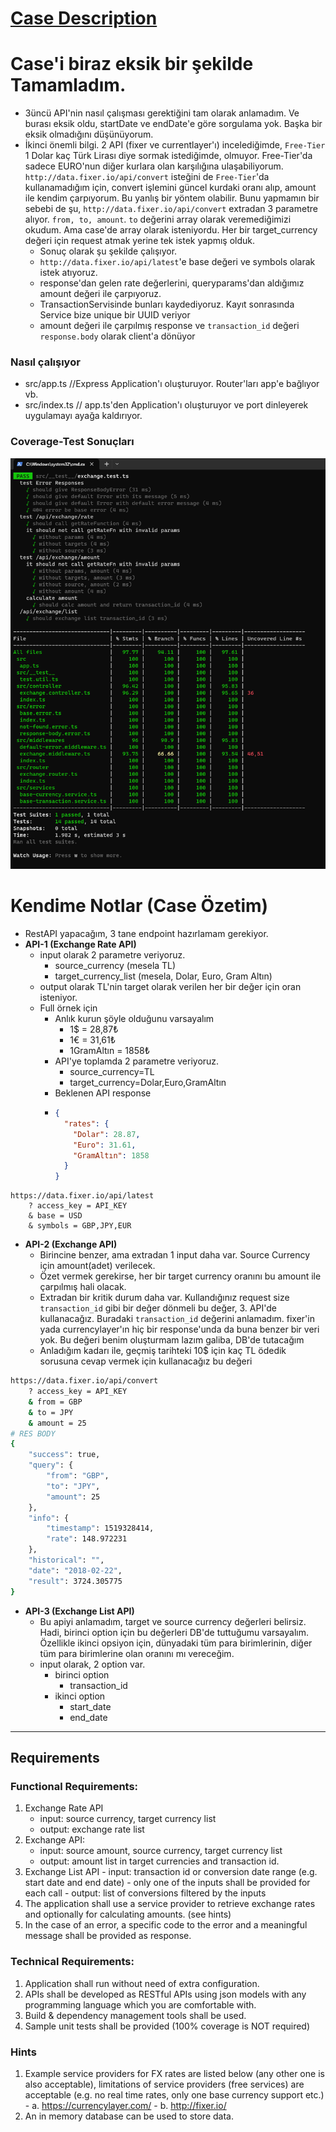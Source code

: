 # [Case Description](./CaseDescription.md)

# Case'i biraz eksik bir şekilde Tamamladım.

- 3üncü API'nin nasıl çalışması gerektiğini tam olarak anlamadım. Ve burası eksik oldu, startDate ve endDate'e göre sorgulama yok. Başka bir eksik olmadığını düşünüyorum.
- İkinci önemli bilgi. 2 API (fixer ve currentlayer'ı) incelediğimde, `Free-Tier` 1 Dolar kaç Türk Lirası diye sormak istediğimde, olmuyor. Free-Tier'da sadece EURO'nun diğer kurlara olan karşılığına ulaşabiliyorum. `http://data.fixer.io/api/convert` isteğini de `Free-Tier`'da kullanamadığım için, convert işlemini güncel kurdaki oranı alıp, amount ile kendim çarpıyorum. Bu yanlış bir yöntem olabilir. Bunu yapmamın bir sebebi de şu, `http://data.fixer.io/api/convert` extradan 3 parametre alıyor. `from, to, amount`. `to` değerini array olarak veremediğimizi okudum. Ama case'de array olarak isteniyordu. Her bir target_currency değeri için request atmak yerine tek istek yapmış olduk.
  - Sonuç olarak şu şekilde çalışıyor.
  - `http://data.fixer.io/api/latest`'e base değeri ve symbols olarak istek atıyoruz.
  - response'dan gelen rate değerlerini, queryparams'dan aldığımız amount değeri ile çarpıyoruz.
  - TransactionServisinde bunları kaydediyoruz. Kayıt sonrasında Service bize unique bir UUID veriyor
  - amount değeri ile çarpılmış response ve `transaction_id` değeri `response.body` olarak client'a dönüyor

### Nasıl çalışıyor

- src/app.ts //Express Application'ı oluşturuyor. Router'ları app'e bağlıyor vb.
- src/index.ts // app.ts'den Application'ı oluşturuyor ve port dinleyerek uygulamayı ayağa kaldırıyor.

### Coverage-Test Sonuçları

![coverage](./assets/coverage_res.png)

# Kendime Notlar (Case Özetim)

- RestAPI yapacağım, 3 tane endpoint hazırlamam gerekiyor.
- **API-1 (Exchange Rate API)**
  - input olarak 2 parametre veriyoruz.
    - source_currency (mesela TL)
    - target_currency_list (mesela, Dolar, Euro, Gram Altın)
  - output olarak TL'nin target olarak verilen her bir değer için oran isteniyor.
  - Full örnek için
    - Anlık kurun şöyle olduğunu varsayalım
      - 1$ = 28,87₺
      - 1€ = 31,61₺
      - 1GramAltın = 1858₺
    - API'ye toplamda 2 parametre veriyoruz.
      - source_currency=TL
      - target_currency=Dolar,Euro,GramAltın
    - Beklenen API response
    - ```json
      {
        "rates": {
          "Dolar": 28.87,
          "Euro": 31.61,
          "GramAltın": 1858
        }
      }
      ```

```
https://data.fixer.io/api/latest
    ? access_key = API_KEY
    & base = USD
    & symbols = GBP,JPY,EUR
```

- **API-2 (Exchange API)**
  - Birincine benzer, ama extradan 1 input daha var. Source Currency için amount(adet) verilecek.
  - Özet vermek gerekirse, her bir target currency oranını bu amount ile çarpılmış hali olacak.
  - Extradan bir kritik durum daha var. Kullandığınız request size `transaction_id` gibi bir değer dönmeli bu değer, 3. API'de kullanacağız. Buradaki `transaction_id` değerini anlamadım. fixer'in yada currencylayer'ın hiç bir response'unda da buna benzer bir veri yok. Bu değeri benim oluşturmam lazım galiba, DB'de tutacağım
  - Anladığım kadarı ile, geçmiş tarihteki 10$ için kaç TL ödedik sorusuna cevap vermek için kullanacağız bu değeri

```bash
https://data.fixer.io/api/convert
    ? access_key = API_KEY
    & from = GBP
    & to = JPY
    & amount = 25
# RES BODY
{
    "success": true,
    "query": {
        "from": "GBP",
        "to": "JPY",
        "amount": 25
    },
    "info": {
        "timestamp": 1519328414,
        "rate": 148.972231
    },
    "historical": "",
    "date": "2018-02-22",
    "result": 3724.305775
}
```

- **API-3 (Exchange List API)**
  - Bu apiyi anlamadım, target ve source currency değerleri belirsiz. Hadi, birinci option için bu değerleri DB'de tuttuğumu varsayalım. Özellikle ikinci opsiyon için, dünyadaki tüm para birimlerinin, diğer tüm para birimlerine olan oranını mı vereceğim.
  - input olarak, 2 option var.
    - birinci option
      - transaction_id
    - ikinci option
      - start_date
      - end_date

---

## Requirements

### Functional Requirements:

1. Exchange Rate API
   - input: source currency, target currency list
   - output: exchange rate list
2. Exchange API:
   - input: source amount, source currency, target currency list
   - output: amount list in target currencies and transaction id.
3. Exchange List API - input: transaction id or conversion date range (e.g. start date and end
   date) - only one of the inputs shall be provided for each call - output: list of conversions filtered by the inputs
4. The application shall use a service provider to retrieve exchange rates and optionally
   for calculating amounts. (see hints)
5. In the case of an error, a specific code to the error and a meaningful message shall
   be provided as response.

### Technical Requirements:

1. Application shall run without need of extra configuration.
2. APIs shall be developed as RESTful APIs using json models with any
   programming language which you are comfortable with.
3. Build & dependency management tools shall be used.
4. Sample unit tests shall be provided (100% coverage is NOT required)

### Hints

1. Example service providers for FX rates are listed below (any other one is also
   acceptable), limitations of service providers (free services) are acceptable (e.g. no
   real time rates, only one base currency support etc.) - a. https://currencylayer.com/ - b. http://fixer.io/
2. An in memory database can be used to store data.
